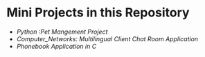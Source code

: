 # **Mini Projects in this Repository**
- *Python :Pet Mangement Project*
- *Computer_Networks: Multilingual Client Chat Room Application*
- *Phonebook Application in C*

